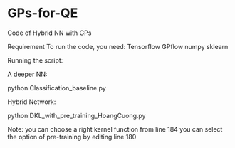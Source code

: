 # GPs-for-QE

Code of Hybrid NN with GPs

Requirement
To run the code, you need:
Tensorflow
GPflow
numpy
sklearn


Running the script:

A deeper NN:

python Classification_baseline.py

Hybrid Network:

python DKL_with_pre_training_HoangCuong.py

Note: you can choose a right kernel function from line 184
you can select the option of pre-training by editing line 180





